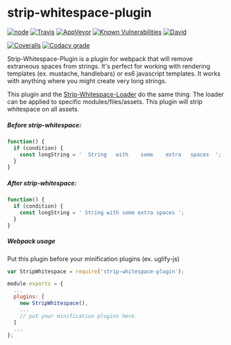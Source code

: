 # strip-whitespace-plugin

[![node](https://img.shields.io/node/v/strip-whitespace-plugin.svg)](https://www.npmjs.com/package/strip-whitespace-plugin)
[![Travis](https://img.shields.io/travis/markis/strip-whitespace-plugin.svg)](https://travis-ci.org/markis/strip-whitespace-plugin)
[![AppVeyor](https://img.shields.io/appveyor/ci/markis/strip-whitespace-plugin.svg)](https://ci.appveyor.com/project/markis/strip-whitespace-plugin)
[![Known Vulnerabilities](https://snyk.io/test/github/markis/strip-whitespace-plugin/badge.svg)](https://snyk.io/test/github/markis/strip-whitespace-plugin)
[![David](https://img.shields.io/david/markis/strip-whitespace-plugin.svg)](https://david-dm.org/markis/strip-whitespace-plugin)

[![Coveralls](https://img.shields.io/coveralls/markis/strip-whitespace-plugin.svg)](https://coveralls.io/github/markis/strip-whitespace-plugin)
[![Codacy grade](https://img.shields.io/codacy/grade/56982b9998354357beea778664fb2cfe.svg)](https://www.codacy.com/app/markis/strip-whitespace-plugin)

Strip-Whitespace-Plugin is a plugin for webpack that will remove extraneous spaces from strings. It's perfect for working with rendering templates (ex. mustache, handlebars) or es6 javascript templates. It works with anything where you might create very long strings.

This plugin and the [Strip-Whitespace-Loader](https://npm.im/strip-whitespace-loader) do the same thing. The loader can be applied to specific modules/files/assets. This plugin will strip whitespace on all assets.

##### Before strip-whitespace:
``` javascript
function() {
  if (condition) {
    const longString = '  String   with    some    extra   spaces  ';
  }
}
```

##### After strip-whitespace:
``` javascript
function() {
  if (condition) {
    const longString = ' String with some extra spaces ';
  }
}
```

##### Webpack usage

Put this plugin before your minification plugins (ex. uglify-js)

``` javascript
var StripWhitespace = require('strip-whitespace-plugin');

module.exports = {
  ...
  plugins: [
    new StripWhitespace(),
    ...
    // put your minification plugins here.
  ]
  ...
};

```
